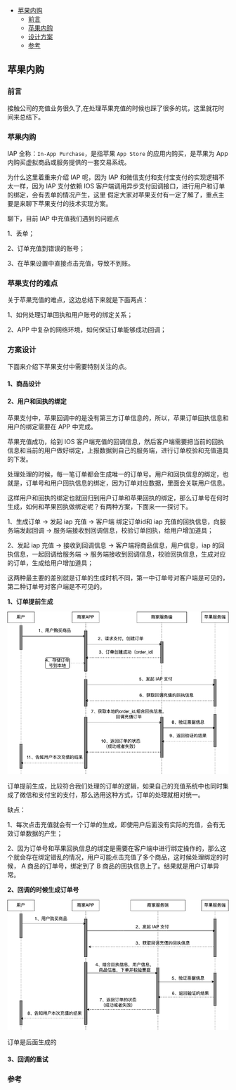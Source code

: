 <!-- START doctoc generated TOC please keep comment here to allow auto update -->
<!-- DON'T EDIT THIS SECTION, INSTEAD RE-RUN doctoc TO UPDATE -->

- [苹果内购](#%E8%8B%B9%E6%9E%9C%E5%86%85%E8%B4%AD)
  - [前言](#%E5%89%8D%E8%A8%80)
  - [苹果内购](#%E8%8B%B9%E6%9E%9C%E5%86%85%E8%B4%AD-1)
  - [设计方案](#%E8%AE%BE%E8%AE%A1%E6%96%B9%E6%A1%88)
  - [参考](#%E5%8F%82%E8%80%83)

<!-- END doctoc generated TOC please keep comment here to allow auto update -->

## 苹果内购

### 前言

接触公司的充值业务很久了,在处理苹果充值的时候也踩了很多的坑，这里就花时间来总结下。

### 苹果内购

IAP 全称：`In-App Purchase`，是指苹果 `App Store` 的应用内购买，是苹果为 App 内购买虚拟商品或服务提供的一套交易系统。

为什么这里着重来介绍 IAP 呢，因为 IAP 和微信支付和支付宝支付的实现逻辑不太一样，因为 IAP 支付依赖 IOS 客户端调用异步支付回调接口，进行用户和订单的绑定，会有丢单的情况产生，这里
假定大家对苹果支付有一定了解了，重点主要是来聊下苹果支付的技术实现方案。

聊下，目前 IAP 中充值我们遇到的问题点

1、丢单；

2、订单充值到错误的账号；

3、在苹果设置中直接点击充值，导致不到账。

### 苹果支付的难点  

关于苹果充值的难点，这边总结下来就是下面两点：   

1、如何处理订单回执和用户账号的绑定关系；   

2、APP 中复杂的网络环境，如何保证订单能够成功回调；

### 方案设计

下面来介绍下苹果支付中需要特别关注的点。  

#### 1、商品设计

#### 2、用户和回执的绑定

苹果支付中，苹果回调中的是没有第三方订单信息的，所以，苹果订单回执信息和用户的绑定需要在 APP 中完成。  

苹果充值成功，给到 IOS 客户端充值的回调信息，然后客户端需要把当前的回执信息和当前的用户做好绑定，上报数据到自己的服务端，进行订单校验和充值道具的下发。     

处理处理的时候，每一笔订单都会生成唯一的订单号。用户和回执信息的绑定，也就是，订单号和用户回执信息的绑定，因为订单对应数据，里面会关联用户信息。  

这样用户和回执的绑定也就回归到用户订单和苹果回执的绑定，那么订单号在何时生成，如何和苹果回执做绑定呢？有两种方案，下面来一一探讨下。   

1、生成订单 -> 发起 iap 充值 -> 客户端 绑定订单id和 iap 充值的回执信息，向服务端发起回调 -> 服务端接收到回调信息，校验订单回执，给用户增加道具；  

2、发起 iap 充值 -> 接收到回调信息 -> 客户端将商品信息，用户信息，iap 的回执信息，一起回调给服务端 -> 服务端接收到回调信息，校验回执信息，生成对应的订单，生成给用户增加道具；   

这两种最主要的差别就是订单的生成时机不同，第一中订单号对客户端是可见的，第二种订单号对客户端是不可见的。    

**1、订单提前生成**

<img src="/img/business/apple-iap-order-before.png"  alt="iap" />    

订单提前生成，比较符合我们处理的订单的逻辑，如果自己的充值系统中也同时集成了微信和支付宝的支付，那么选用这种方式，订单的处理就相对统一。    

缺点：  

1、每次点击充值就会有一个订单的生成，即使用户后面没有实际的充值，会有无效订单数据的产生；   

2、因为订单号和苹果回执信息的绑定是需要在客户端中进行绑定操作的，那么这个就会存在绑定错乱的情况，用户可能点击充值了多个商品，这时候处理绑定的时候， A 商品的订单号，绑定到了 B 商品的回执信息上了。结果就是用户订单异常。   

**2、回调的时候生成订单号**

<img src="/img/business/apple-iap-order-after.png"  alt="iap" />    

订单是后面生成的


#### 3、回调的重试

### 参考


